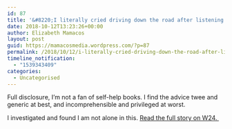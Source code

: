 ```yaml
---
id: 87
title: '&#8220;I literally cried driving down the road after listening to the &#8216;Girl, Wash Your Face&#8217; audiobook&#8221;'
date: 2018-10-12T13:23:26+00:00
author: Elizabeth Mamacos
layout: post
guid: https://mamacosmedia.wordpress.com/?p=87
permalink: /2018/10/12/i-literally-cried-driving-down-the-road-after-listening-to-the-girl-wash-your-face-audiobook/
timeline_notification:
  - "1539343409"
categories:
  - Uncategorised
---
```

Full disclosure, I’m not a fan of self-help books. I find the advice twee and generic at best, and incomprehensible and privileged at worst.

I investigated and found I am not alone in this. <a href="https://www.w24.co.za/Wellness/Mind/i-literally-cried-driving-down-the-road-after-listening-to-the-girl-wash-your-face-audiobook-20180912" target="_blank" rel="noopener">Read the full story on W24. </a>
